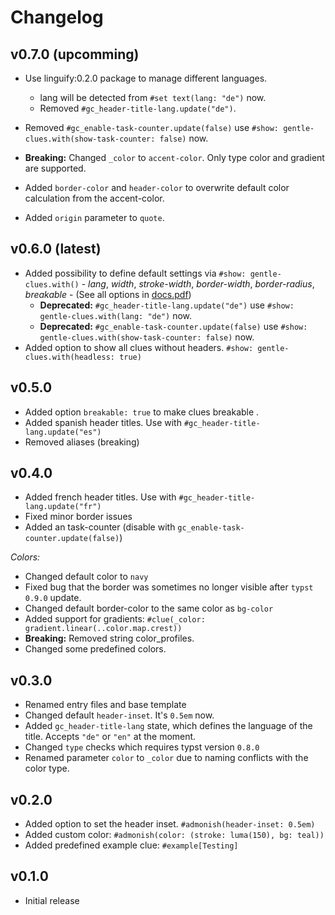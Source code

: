 # Changelog

## v0.7.0 (upcomming)

- Use linguify:0.2.0 package to manage different languages.
    - lang will be detected from `#set text(lang: "de")` now.
    - Removed `#gc_header-title-lang.update("de")`.

- Removed `#gc_enable-task-counter.update(false)` use `#show: gentle-clues.with(show-task-counter: false)` now.
- **Breaking:** Changed `_color` to `accent-color`. Only type color and gradient are supported.
- Added `border-color` and `header-color` to overwrite default color calculation from the accent-color.
- Added `origin` parameter to `quote`.

## v0.6.0 (latest)

- Added possibility to define default settings via `#show: gentle-clues.with()`  - *lang*, *width*, *stroke-width*, *border-width*, *border-radius*, *breakable* - (See all options in [docs.pdf](docs.pdf))
    - **Deprecated:** `#gc_header-title-lang.update("de")` use `#show: gentle-clues.with(lang: "de")` now.
    - **Deprecated:** `#gc_enable-task-counter.update(false)` use `#show: gentle-clues.with(show-task-counter: false)` now.
- Added option to show all clues without headers. `#show: gentle-clues.with(headless: true)`


## v0.5.0

- Added option `breakable: true` to make clues breakable .
- Added spanish header titles. Use with `#gc_header-title-lang.update("es")`
- Removed aliases (breaking)

## v0.4.0 

- Added french header titles. Use with `#gc_header-title-lang.update("fr")`
- Fixed minor border issues
- Added an task-counter (disable with `gc_enable-task-counter.update(false)`)

*Colors:*

- Changed default color to `navy`
- Fixed bug that the border was sometimes no longer visible after `typst 0.9.0` update.
- Changed default border-color to the same color as `bg-color`
- Added support for gradients: `#clue(_color: gradient.linear(..color.map.crest))`
- **Breaking:** Removed string color_profiles. 
- Changed some predefined colors.

## v0.3.0

- Renamed entry files and base template
- Changed default `header-inset`. It's `0.5em` now.
- Added `gc_header-title-lang` state, which defines the language of the title. Accepts `"de"` or `"en"` at the moment.
- Changed `type` checks which requires typst version `0.8.0`
- Renamed parameter `color` to `_color` due to naming conflicts with the color type.

## v0.2.0

- Added option to set the header inset. `#admonish(header-inset: 0.5em)`
- Added custom color: `#admonish(color: (stroke: luma(150), bg: teal))`
- Added predefined example clue: `#example[Testing]`

## v0.1.0

- Initial release
